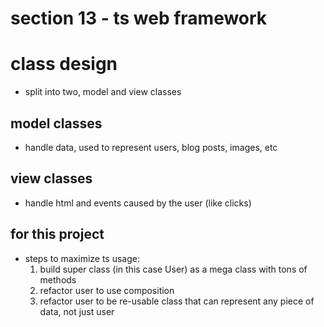 # section 13 - ts web framework

# class design
- split into two, model and view classes

## model classes
- handle data, used to represent users, blog posts, images, etc

## view classes
- handle html and events caused by the user (like clicks)

## for this project
- steps to maximize ts usage:
  1. build super class (in this case User) as a mega class with tons of methods
  2. refactor user to use composition
  3. refactor user to be re-usable class that can represent any piece of data, not just user